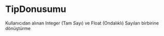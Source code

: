 # TipDonusumu
Kullanıcıdan alınan Integer (Tam Sayı) ve Float (Ondalıklı) Sayıları birbirine dönüştürme

